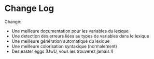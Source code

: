 # Change Log

Changé:
- Une meilleure documentation pour les variables du lexique
- Une detection des erreurs liées au types de variables dans le lexique
- Une meilleure génération automatique du lexique
- Une meilleure colorisation syntaxique (normalement)
- Des easter eggs (UwU, vous les trouverez jamais !)